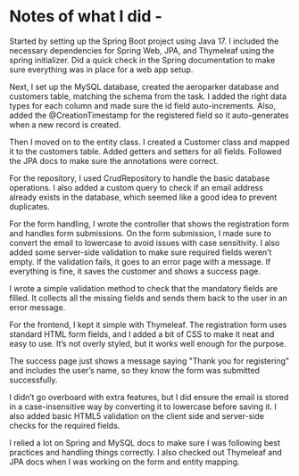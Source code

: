 # Notes of what I did -

Started by setting up the Spring Boot project using Java 17. I included the necessary dependencies for Spring Web, JPA, and Thymeleaf using the spring initializer. Did a quick check in the Spring documentation to make sure everything was in place for a web app setup.

Next, I set up the MySQL database, created the aeroparker database and customers table, matching the schema from the task. I added the right data types for each column and made sure the id field auto-increments. Also, added the @CreationTimestamp for the registered field so it auto-generates when a new record is created.

Then I moved on to the entity class. I created a Customer class and mapped it to the customers table. Added getters and setters for all fields. Followed the JPA docs to make sure the annotations were correct.

For the repository, I used CrudRepository to handle the basic database operations. I also added a custom query to check if an email address already exists in the database, which seemed like a good idea to prevent duplicates.

For the form handling, I wrote the controller that shows the registration form and handles form submissions. On the form submission, I made sure to convert the email to lowercase to avoid issues with case sensitivity. I also added some server-side validation to make sure required fields weren’t empty. If the validation fails, it goes to an error page with a message. If everything is fine, it saves the customer and shows a success page.

I wrote a simple validation method to check that the mandatory fields are filled. It collects all the missing fields and sends them back to the user in an error message.

For the frontend, I kept it simple with Thymeleaf. The registration form uses standard HTML form fields, and I added a bit of CSS to make it neat and easy to use. It’s not overly styled, but it works well enough for the purpose.

The success page just shows a message saying "Thank you for registering" and includes the user’s name, so they know the form was submitted successfully.

I didn’t go overboard with extra features, but I did ensure the email is stored in a case-insensitive way by converting it to lowercase before saving it. I also added basic HTML5 validation on the client side and server-side checks for the required fields.

I relied a lot on Spring and MySQL docs to make sure I was following best practices and handling things correctly. I also checked out Thymeleaf and JPA docs when I was working on the form and entity mapping.
